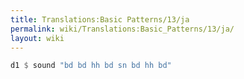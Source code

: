 ```yaml
---
title: Translations:Basic Patterns/13/ja
permalink: wiki/Translations:Basic_Patterns/13/ja/
layout: wiki
---
```


``` Haskell
d1 $ sound "bd bd hh bd sn bd hh bd"
```
